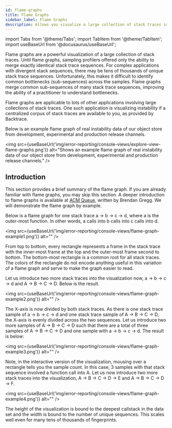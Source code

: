 ```yaml
---
id: flame-graphs
title: Flame Graphs
sidebar_label: Flame Graphs
description: Allows you visualize a large collection of stack traces in the Explore view.
---
```


import Tabs from '@theme/Tabs';
import TabItem from '@theme/TabItem';
import useBaseUrl from '@docusaurus/useBaseUrl';

Flame graphs are a powerful visualization of a large collection of stack traces. Until flame graphs, sampling profilers offered only the ability to merge exactly identical stack trace sequences. For complex applications with divergent stack sequences, there may be tens of thousands of unique stack trace sequences. Unfortunately, this makes it difficult to identify common bottlenecks (sub-sequences) across the samples. Flame graphs merge common sub-sequences of many stack trace sequences, improving the ability of a practitioner to understand bottlenecks.

Flame graphs are applicable to lots of other applications involving large collections of stack traces. One such application is visualizing instability if a centralized corpus of stack traces are available to you, as provided by Backtrace.

Below is an example flame graph of real instability data of our object store from development, experimental and production release channels.

<img src={useBaseUrl('img/error-reporting/console-views/explore-view-flame-graphs.png')} alt="Shows an example flame graph of real instability data of our object store from development, experimental and production release channels." />

## Introduction

This section provides a brief summary of the flame graph. If you are already familiar with flame graphs, you may skip this section. A deeper introduction to flame graphs is available at [ACM Queue](https://queue.acm.org/detail.cfm?id=2927301), written by Brendan Gregg. We will demonstrate the flame graph by example.

Below is a flame graph for one stack trace a -> b -> c -> d, where a is the outer-most function. In other words, a calls into b calls into c calls into d.

<img src={useBaseUrl('img/error-reporting/console-views/flame-graph-example1.png')} alt="" />

From top to bottom, every rectangle represents a frame in the stack trace with the inner-most frame at the top and the outer-most frame second to bottom. The bottom-most rectangle is a common root for all stack traces. The colors of the rectangle do not encode anything useful in this variation of a flame graph and serve to make the graph easier to read.

Let us introduce two more stack traces into the visualization now, a -> b -> c -> d and A -> B -> C -> D. Below is the result.

<img src={useBaseUrl('img/error-reporting/console-views/flame-graph-example2.png')} alt="" />

The X-axis is now divided by both stack traces. As there is one stack trace sample of a -> b -> c -> d and one stack trace sample of A -> B -> C -> D, the X-axis is evenly divided across the two sequences. Let us introduce two more samples of A -> B -> C -> D such that there are a total of three samples of A -> B -> C -> D and one sample with a -> b -> c -> d. The result is below:

<img src={useBaseUrl('img/error-reporting/console-views/flame-graph-example3.png')} alt="" />

Note, in the interactive version of the visualization, mousing over a rectangle tells you the sample count. In this case, 3 samples with that stack sequence involved a function call into A. Let us now introduce two more stack traces into the visualization, A -> B -> C -> D -> E and A -> B -> C -> D -> F.

<img src={useBaseUrl('img/error-reporting/console-views/flame-graph-example4.png')} alt="" />

The height of the visualization is bound to the deepest callstack in the data set and the width is bound to the number of unique sequences. This scales well even for many tens of thousands of fingerprints.
